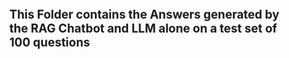 ## This Folder contains the Answers generated by the RAG Chatbot and LLM alone on a test set of 100 questions
